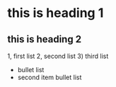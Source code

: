 # this is heading 1
## this is heading 2
1, first list
2, second list
3) third list
+ bullet list
+ second item bullet list
